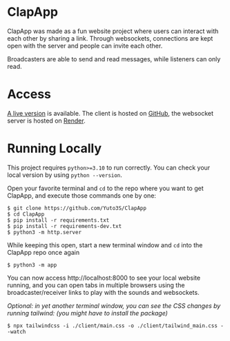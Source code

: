 # ClapApp
ClapApp was made as a fun website project where users can interact with each other by sharing a link. Through websockets, connections are kept open with the server and people can invite each other.

Broadcasters are able to send and read messages, while listeners can only read.


# Access
[A live version](https://yuto3s.github.io/ClapApp/) is available. The client is hosted on [GitHub](https://github.com), the websocket server is hosted on [Render](https://render.com).
# Running Locally
This project requires `python>=3.10` to run correctly. You can check your local version by using `python --version`.

Open your favorite terminal and `cd` to the repo where you want to get ClapApp, and execute those commands one by one:
```
$ git clone https://github.com/Yuto3S/ClapApp
$ cd ClapApp
$ pip install -r requirements.txt
$ pip install -r requirements-dev.txt
$ python3 -m http.server
```
While keeping this open, start a new terminal window and `cd` into the ClapApp repo once again
```
$ python3 -m app
```
You can now access http://localhost:8000 to see your local website running, and you can open tabs in multiple browsers using the broadcaster/receiver links to play with the sounds and websockets.

_Optional: in yet another terminal window, you can see the CSS changes by running tailwind: (you might have to install the package)_
```
$ npx tailwindcss -i ./client/main.css -o ./client/tailwind_main.css --watch
```
